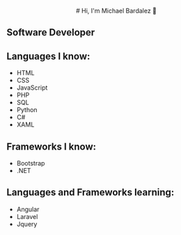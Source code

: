 <p align="center">
  # Hi, I'm Michael Bardalez 👋

  ## Software Developer

  ## Languages I know:
  * HTML
  * CSS
  * JavaScript
  * PHP
  * SQL
  * Python
  * C#
  * XAML

  ## Frameworks I know:
  * Bootstrap
  * .NET

  ## Languages and Frameworks learning:
  * Angular
  * Laravel
  * Jquery
</p>
<!--
**MichaelBardalez/MichaelBardalez** is a ✨ _special_ ✨ repository because its `README.md` (this file) appears on your GitHub profile.

Here are some ideas to get you started:

- 🔭 I’m currently working on ...
- 🌱 I’m currently learning ...
- 👯 I’m looking to collaborate on ...
- 🤔 I’m looking for help with ...
- 💬 Ask me about ...
- 📫 How to reach me: ...
- 😄 Pronouns: ...
- ⚡ Fun fact: ...
-->
